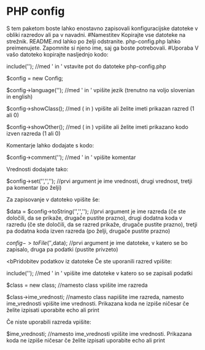 # PHP config
S tem paketom boste lahko enostavno zapisovali konfiguracijske datoteke v obliki razredov ali pa v navadni.
#Namestitev
Kopirajte vse datoteke na strežnik. README.md lahko po želji odstranite. php-config.php lahko preimenujete. Zapomnite si njeno ime, saj ga boste potrebovali.
#Uporaba
V vašo datoteko kopirajte nasljednjo kodo:

include(''); //med ' in ' vstavite pot do datoteke php-config.php

$config = new Config;

$config->language(''); //med ' in ' vpišite jezik (trenutno na voljo slovenian in english)

$config->showClass(); //med ( in ) vpišite ali želite imeti prikazan razred (1 ali 0)

$config->showOther(); //med ( in ) vpišite ali želite imeti prikazano kodo izven razreda (1 ali 0)


Komentarje lahko dodajate s kodo:

$config->comment(''); //med ' in ' vpišite komentar


Vrednosti dodajate tako:

$config->set('','',''); //prvi argument je ime vrednosti, drugi vrednost, tretji pa komentar (po želji)


Za zapisovanje v datoteko vpišite še:

$data = $config->toString('','',''); //prvi argument je ime razreda (če ste določili, da se prikaže, drugače pustite prazno), drugi dodatna koda v razredu (če ste določili, da se razred prikaže, drugače pustite prazno), tretji pa dodatna koda izven razreda (po želji, drugače pustite prazno)

$config->toFile('',$data); //prvi argument je ime datoteke, v katero se bo zapisalo, druga pa podatki (pustite privzeto)


<bPridobitev podatkov iz datoteke</b>
Če ste uporanili razred vpišite:

include(''); //med ' in ' vpišite ime datoteke v katero so se zapisali podatki

$class = new class; //namesto class vpišite ime razreda

$class->ime_vrednosti; //namesto class napišite ime razreda, namesto ime_vrednosti vpišite ime vrednosti. Prikazana koda ne izpiše ničesar če želite izpisati uporabite echo ali print


Če niste uporabili razreda vpišite:

$ime_vrednosti; //namesto ime_vrednosti vpišite ime vrednosti. Prikazana koda ne izpiše ničesar če želite izpisati uporabite echo ali print
